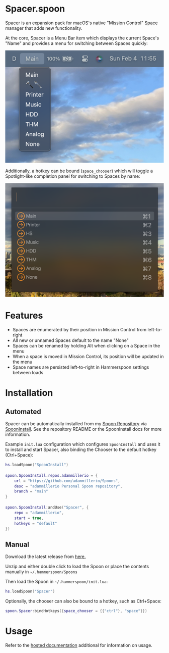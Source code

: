 # Spacer.spoon
Spacer is an expansion pack for macOS's native "Mission Control" Space manager that adds new functionality.

At the core, Spacer is a Menu Bar item which displays the current Space's "Name" and provides a menu for switching between Spaces quickly:

![Screenshot](docs/images/menu.png)

Additionally, a hotkey can be bound (`space_chooser`) which will toggle a Spotlight-like completion panel for switching to Spaces by name:

![Screenshot2](docs/images/chooser.png)

# Features

* Spaces are enumerated by their position in Mission Control from left-to-right
* All new or unnamed Spaces default to the name "None"
* Spaces can be renamed by holding Alt when clicking on a Space in the menu
* When a space is moved in Mission Control, its position will be updated in the menu
* Space names are persisted left-to-right in Hammerspoon settings between loads

# Installation

## Automated

Spacer can be automatically installed from my [Spoon Repository](https://github.com/adammillerio/Spoons) via [SpoonInstall](https://www.hammerspoon.org/Spoons/SpoonInstall.html). See the repository README or the SpoonInstall docs for more information.

Example `init.lua` configuration which configures `SpoonInstall` and uses it to install and start Spacer, also binding the Chooser to the default hotkey (Ctrl+Space):

```lua
hs.loadSpoon("SpoonInstall")

spoon.SpoonInstall.repos.adammillerio = {
    url = "https://github.com/adammillerio/Spoons",
    desc = "adammillerio Personal Spoon repository",
    branch = "main"
}

spoon.SpoonInstall:andUse("Spacer", {
    repo = "adammillerio",
    start = true,
    hotkeys = "default"
})
```

## Manual

Download the latest release from [here.](https://github.com/adammillerio/Spoons/raw/main/Spoons/Spacer.spoon.zip)

Unzip and either double click to load the Spoon or place the contents manually in `~/.hammerspoon/Spoons`

Then load the Spoon in `~/.hammerspoon/init.lua`:

```lua
hs.loadSpoon("Spacer")
```
Optionally, the chooser can also be bound to a hotkey, such as Ctrl+Space:

```lua
spoon.Spacer:bindHotkeys({space_chooser = {{"ctrl"}, "space"}})
```

# Usage

Refer to the [hosted documentation](https://adammiller.io/Spoons/Spacer.html) additional for information on usage.
